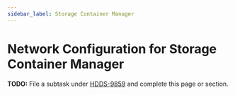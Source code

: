 ```yaml
---
sidebar_label: Storage Container Manager
---
```


# Network Configuration for Storage Container Manager

**TODO:** File a subtask under [HDDS-9859](https://issues.apache.org/jira/browse/HDDS-9859) and complete this page or section.
